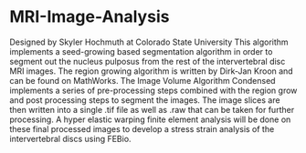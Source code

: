 # MRI-Image-Analysis
Designed by Skyler Hochmuth at Colorado State University
This algorithm implements a seed-growing based segmentation algorithm in order to segment out the nucleus pulposus from the rest of the intervertebral disc MRI images. The region growing algorithm is written by Dirk-Jan Kroon and can be found on MathWorks. The Image Volume Algorithm Condensed implements a series of pre-processing steps combined with the region grow and post processing steps to segment the images. The image slices are then written into a single .tif file as well as .raw that can be taken for further processing. A hyper elastic warping finite element analysis will be done on these final processed images to develop a stress strain analysis of the intervertebral discs using FEBio.
